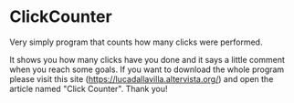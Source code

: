 # ClickCounter
Very simply program that counts how many clicks were performed.


It shows you how many clicks have you done and it says a little comment when you reach some goals.
If you want to download the whole program please visit this site (https://lucadallavilla.altervista.org/) and open the article named "Click Counter". Thank you!
